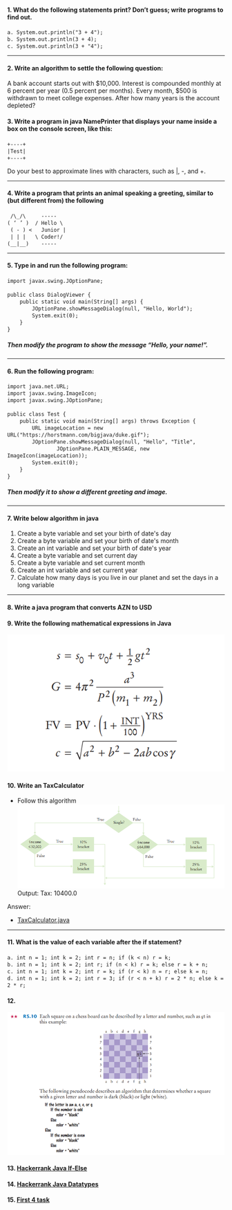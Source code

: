 #### 1. What do the following statements print? Don’t guess; write programs to find out.
        
    a. System.out.println("3 + 4");
    b. System.out.println(3 + 4);
    c. System.out.println(3 + "4");

---
####  2. Write an algorithm to settle the following question:
A bank account starts out with $10,000. Interest is compounded monthly at 6 percent per year (0.5 percent per months). 
Every month, $500 is withdrawn to meet college expenses. After how many years is the account depleted?

####  3. Write a program in java NamePrinter that displays your name inside a box on the console screen, like this:
    +----+
    |Test|
    +----+
   Do your best to approximate lines with characters, such as |, -, and +.
   
---
#### 4. Write a program that prints an animal speaking a greeting, similar to (but different from) the following

     /\_/\     -----
    ( ‘ ’ )  / Hello \
     ( - ) <   Junior |
     | | |   \ Coder!/
    (__|__)    -----

---
#### 5. Type in and run the following program:
    
    import javax.swing.JOptionPane;

    public class DialogViewer {
        public static void main(String[] args) {
            JOptionPane.showMessageDialog(null, "Hello, World");
            System.exit(0);
        }
    }

##### Then modify the program to show the message “Hello, your name!”.

---
#### 6. Run the following program:

    import java.net.URL;
    import javax.swing.ImageIcon;
    import javax.swing.JOptionPane;
    
    public class Test {
        public static void main(String[] args) throws Exception {
            URL imageLocation = new URL("https://horstmann.com/bigjava/duke.gif");
            JOptionPane.showMessageDialog(null, "Hello", "Title",
                    JOptionPane.PLAIN_MESSAGE, new ImageIcon(imageLocation));
            System.exit(0);
        }
    }
    
##### Then modify it to show a different greeting and image.

---
#### 7. Write below algorithm in java

1. Create a byte variable and set your birth of date's day
2. Create a byte variable and set your birth of date's month
3. Create an int variable and set your birth of date's year
4. Create a byte variable and set current day
5. Create a byte variable and set current month
6. Create an int variable and set current year
7. Calculate how many days is you live in our planet and set the days in a long variable

---
#### 8. Write a java program that converts AZN to USD

#### 9. Write the following mathematical expressions in Java
![img.png](imgs/math-questions.png)

#### 10. Write an TaxCalculator 
* Follow this algorithm
![img.png](imgs/if-else-algorithim-q.png)
Output: 
Tax: 10400.0

Answer:
* [TaxCalculator.java](../../java-bootcamp/src/main/java/week01/TaxCalculator.java)

---

#### 11. What is the value of each variable after the if statement?
    a. int n = 1; int k = 2; int r = n; if (k < n) r = k;
    b. int n = 1; int k = 2; int r; if (n < k) r = k; else r = k + n;
    c. int n = 1; int k = 2; int r = k; if (r < k) n = r; else k = n;
    d. int n = 1; int k = 2; int r = 3; if (r < n + k) r = 2 * n; else k = 2 * r;

#### 12.
![img.png](imgs/chess-question.png)

#### 13. [Hackerrank Java If-Else](https://www.hackerrank.com/challenges/java-if-else/problem?isFullScreen=true)
#### 14. [Hackerrank Java Datatypes](https://www.hackerrank.com/challenges/java-datatypes/problem?isFullScreen=true)
#### 15. [First 4 task](https://www.w3resource.com/java-exercises/basic/index.php)


